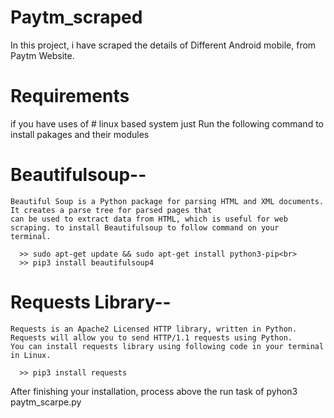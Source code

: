 # Paytm_scraped
In this project, i have scraped the details of Different Android mobile, from Paytm Website.

# Requirements

if you have uses of # linux based system just Run the following command to install pakages and their modules

# Beautifulsoup--
    Beautiful Soup is a Python package for parsing HTML and XML documents. It creates a parse tree for parsed pages that
    can be used to extract data from HTML, which is useful for web scraping. to install Beautifulsoup to follow command on your
    terminal.
      
      >> sudo apt-get update && sudo apt-get install python3-pip<br>
      >> pip3 install beautifulsoup4
    
# Requests Library--
    Requests is an Apache2 Licensed HTTP library, written in Python. Requests will allow you to send HTTP/1.1 requests using Python.
    You can install requests library using following code in your terminal in Linux.
    
      >> pip3 install requests
      
      
 After finishing your installation, process above the run task of pyhon3 paytm_scarpe.py


  
  




